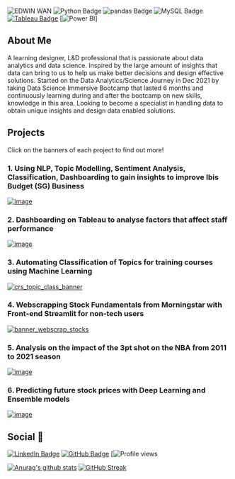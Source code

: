 ![EDWIN WAN](https://user-images.githubusercontent.com/50400038/172321181-dd206fff-e748-47ea-93f4-9f45060b673b.png)
![Python Badge](https://img.shields.io/badge/Python-3776AB?logo=python&logoColor=fff&style=flat) ![pandas Badge](https://img.shields.io/badge/pandas-150458?logo=pandas&logoColor=fff&style=flat) ![MySQL Badge](https://img.shields.io/badge/MySQL-4479A1?logo=mysql&logoColor=fff&style=flat) [![Tableau Badge](https://img.shields.io/badge/Tableau-E97627?logo=tableau&logoColor=fff&style=flat)](https://public.tableau.com/app/profile/edwin.wan3715) [![Power BI](https://img.shields.io/badge/Power+BI??logo=power+bi&logoColor=fff&style=flat)]

## About Me

A learning designer, L&D professional that is passionate about data analytics and data science. Inspired by the large amount of insights that data can bring to us to help us make better decisions and design effective solutions. Started on the Data Analytics/Science Journey in Dec 2021 by taking Data Science Immersive Bootcamp that lasted 6 months and continuously learning during and after the bootcamp on new skills, knowledge in this area. Looking to become a specialist in handling data to obtain unique insights and design data enabled solutions.

## Projects
Click on the banners of each project to find out more!

### 1. Using NLP, Topic Modelling, Sentiment Analysis, Classification, Dashboarding to gain insights to improve Ibis Budget (SG) Business

[![image](https://user-images.githubusercontent.com/50400038/172331028-ec38496e-9386-4233-beea-febaaa4dbbc4.png)](https://github.com/edowin25/Capstone_Proj-end_to_end_ml/tree/main)

### 2. Dashboarding on Tableau to analyse factors that affect staff performance

[![image](https://user-images.githubusercontent.com/50400038/172328870-05779e23-f091-4247-8cab-56065528cad5.png)](https://public.tableau.com/app/profile/edwin.wan3715/viz/HR_Pract/Story1)

### 3. Automating Classification of Topics for training courses using Machine Learning

[![crs_topic_class_banner](https://user-images.githubusercontent.com/50400038/172334160-9bb6d7d4-5500-4929-9042-57d66de6c34c.png)](https://github.com/edowin25/course_topics_classification)

### 4. Webscrapping Stock Fundamentals from Morningstar with Front-end Streamlit for non-tech users

[![banner_webscrap_stocks](https://user-images.githubusercontent.com/50400038/172342209-6cf77ff9-1c0e-47d1-8db1-9229888654cc.png)](https://github.com/edowin25/webscrap_stock_fundamentals)

### 5. Analysis on the impact of the 3pt shot on the NBA from 2011 to 2021 season

[![image](https://user-images.githubusercontent.com/50400038/172342815-fc40dc15-73e0-4843-aa6a-e3ebe9c71561.png)](https://github.com/edowin25/nba3pt_analysis)

### 6. Predicting future stock prices with Deep Learning and Ensemble models 

[![image](https://user-images.githubusercontent.com/50400038/172342973-b66a8f55-3596-40d6-ab38-a38463ddade2.png)](https://github.com/edowin25/stockprediction)


## Social 📧 

[![LinkedIn Badge](https://img.shields.io/badge/LinkedIn-0A66C2?logo=linkedin&logoColor=fff&style=flat)](https://www.linkedin.com/in/edwinwan/) [![GitHub Badge](https://img.shields.io/badge/GitHub-181717?logo=github&logoColor=fff&style=flat)](https://github.com/edowin25) [![Profile views](https://gpvc.arturio.dev/edowin25) 

[![Anurag's github stats](https://github-readme-stats.vercel.app/api?username=edowin25&theme=prussian)](https://github.com/anuraghazra/github-readme-stats)
[![GitHub Streak](https://github-readme-streak-stats.herokuapp.com/?user=edowin25&theme=default)](https://git.io/streak-stats)


<!---
edowin25/edowin25 is a ✨ special ✨ repository because its `README.md` (this file) appears on your GitHub profile.
You can click the Preview link to take a look at your changes.
--->

